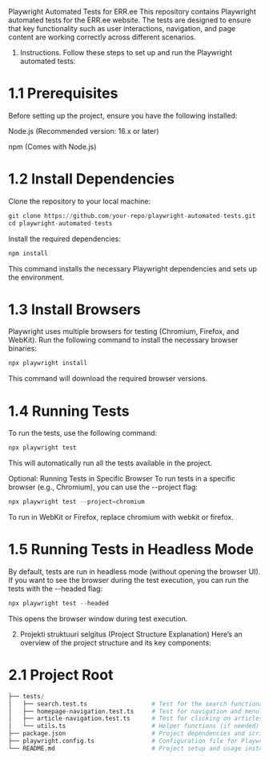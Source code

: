 Playwright Automated Tests for ERR.ee
This repository contains Playwright automated tests for the ERR.ee website. The tests are designed to ensure that key functionality such as user interactions, navigation, and page content are working correctly across different scenarios.

1. Instructions. Follow these steps to set up and run the Playwright automated tests:

# 1.1 Prerequisites
Before setting up the project, ensure you have the following installed:

Node.js (Recommended version: 16.x or later)

npm (Comes with Node.js)

# 1.2 Install Dependencies
Clone the repository to your local machine:
```python
git clone https://github.com/your-repo/playwright-automated-tests.git
cd playwright-automated-tests
```

Install the required dependencies:
```python
npm install
```
This command installs the necessary Playwright dependencies and sets up the environment.

# 1.3 Install Browsers
Playwright uses multiple browsers for testing (Chromium, Firefox, and WebKit). Run the following command to install the necessary browser binaries:
```python
npx playwright install
```
This command will download the required browser versions.

# 1.4 Running Tests
To run the tests, use the following command:
```python
npx playwright test
```
This will automatically run all the tests available in the project.

Optional: Running Tests in Specific Browser
To run tests in a specific browser (e.g., Chromium), you can use the --project flag:
```python
npx playwright test --project=chromium
```
To run in WebKit or Firefox, replace chromium with webkit or firefox.

# 1.5 Running Tests in Headless Mode
By default, tests are run in headless mode (without opening the browser UI). If you want to see the browser during the test execution, you can run the tests with the --headed flag:
```python
npx playwright test --headed
```
This opens the browser window during test execution.

2. Projekti struktuuri selgitus (Project Structure Explanation)
Here’s an overview of the project structure and its key components:

# 2.1 Project Root
```python
├── tests/
│   ├── search.test.ts                  # Test for the search functionality on the ERR.ee homepage
│   ├── homepage-navigation.test.ts     # Test for navigation and menu functionality
│   ├── article-navigation.test.ts      # Test for clicking on articles on the homepage
│   └── utils.ts                        # Helper functions (if needed)
├── package.json                        # Project dependencies and scripts
├── playwright.config.ts                # Configuration file for Playwright
└── README.md                           # Project setup and usage instructions
```